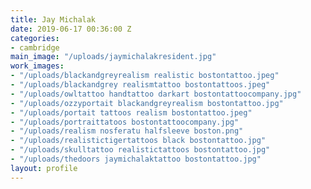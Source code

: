 ```yaml
---
title: Jay Michalak
date: 2019-06-17 00:36:00 Z
categories:
- cambridge
main_image: "/uploads/jaymichalakresident.jpg"
work_images:
- "/uploads/blackandgreyrealism realistic bostontattoo.jpeg"
- "/uploads/blackandgrey realismtattoo bostontattoos.jpeg"
- "/uploads/owltattoo handtattoo darkart bostontattoocompany.jpg"
- "/uploads/ozzyportait blackandgreyrealism bostontattoo.jpg"
- "/uploads/portait tattoos realism bostontattoo.jpeg"
- "/uploads/portraittatoos bostontattoocompany.jpg"
- "/uploads/realism nosferatu halfsleeve boston.png"
- "/uploads/realistictigertattoos black bostontattoo.jpg"
- "/uploads/skulltattoo realistictattoos bostontattoo.jpg"
- "/uploads/thedoors jaymichalaktattoo bostontattoo.jpg"
layout: profile
---
```


